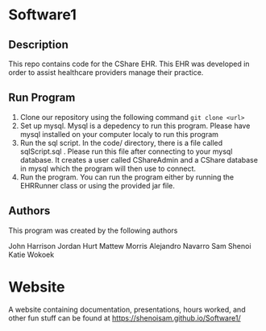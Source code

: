 # Software1

## Description
This repo contains code for the CShare EHR. This EHR was developed in order to assist healthcare providers manage their practice. 

## Run Program 
1. Clone our repository using the following command 
`git clone <url>`
2. Set up mysql. Mysql is a depedency to run this program. Please have mysql installed on your computer localy to run this program
3. Run the sql script. In the code/ directory, there is a file called sqlScript.sql . Please run this file after connecting to your mysql database. It creates a user called CShareAdmin and a CShare database in mysql which the program will then use to connect. 
4. Run the program. You can run the program either by running the EHRRunner class or using the provided jar file. 

## Authors
This program was created by the following authors

John Harrison 
Jordan Hurt
Mattew Morris 
Alejandro Navarro
Sam Shenoi 
Katie Wokoek 

# Website 
A website containing documentation, presentations, hours worked, and other fun stuff can be found at https://shenoisam.github.io/Software1/
